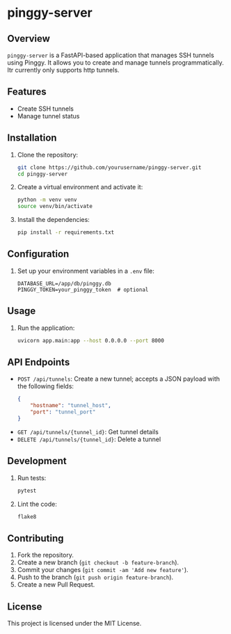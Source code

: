 # pinggy-server

## Overview
`pinggy-server` is a FastAPI-based application that manages SSH tunnels using Pinggy. It allows you to create and manage tunnels programmatically. Itr currently only supports http tunnels. 

## Features
- Create SSH tunnels
- Manage tunnel status

## Installation
1. Clone the repository:
    ```sh
    git clone https://github.com/yourusername/pinggy-server.git
    cd pinggy-server
    ```

2. Create a virtual environment and activate it:
    ```sh
    python -m venv venv
    source venv/bin/activate
    ```

3. Install the dependencies:
    ```sh
    pip install -r requirements.txt
    ```

## Configuration
1. Set up your environment variables in a `.env` file:
    ```env
    DATABASE_URL=/app/db/pinggy.db
    PINGGY_TOKEN=your_pinggy_token  # optional
    ```

## Usage
1. Run the application:
    ```sh
    uvicorn app.main:app --host 0.0.0.0 --port 8000
    ```

## API Endpoints
- `POST /api/tunnels`: Create a new tunnel; accepts a JSON payload with the following fields:
    ```json
    {
        "hostname": "tunnel_host",
        "port": "tunnel_port"
    }
    ```
- `GET /api/tunnels/{tunnel_id}`: Get tunnel details
- `DELETE /api/tunnels/{tunnel_id}`: Delete a tunnel

## Development
1. Run tests:
    ```sh
    pytest
    ```

2. Lint the code:
    ```sh
    flake8
    ```

## Contributing
1. Fork the repository.
2. Create a new branch (`git checkout -b feature-branch`).
3. Commit your changes (`git commit -am 'Add new feature'`).
4. Push to the branch (`git push origin feature-branch`).
5. Create a new Pull Request.

## License
This project is licensed under the MIT License.